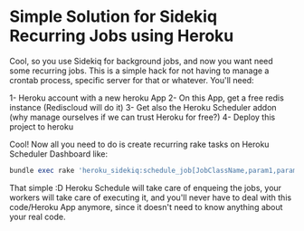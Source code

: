 # Simple Solution for Sidekiq Recurring Jobs using Heroku

Cool, so you use Sidekiq for background jobs, and now you want need some recurring jobs. This is a simple hack for not having to manage a crontab process, specific server for that or whatever. You'll need:

1- Heroku account with a new heroku App
2- On this App, get a free redis instance (Rediscloud will do it)
3- Get also the Heroku Scheduler addon (why manage ourselves if we can trust Heroku for free?)
4- Deploy this project to heroku


Cool! Now all you need to do is create recurring rake tasks on Heroku Scheduler Dashboard like:
```ruby
bundle exec rake 'heroku_sidekiq:schedule_job[JobClassName,param1,param2]'
```

That simple :D Heroku Schedule will take care of enqueing the jobs, your workers will take care of executing it, and you'll never have to deal with this code/Heroku App anymore, since it doesn't need to know anything about your real code. 